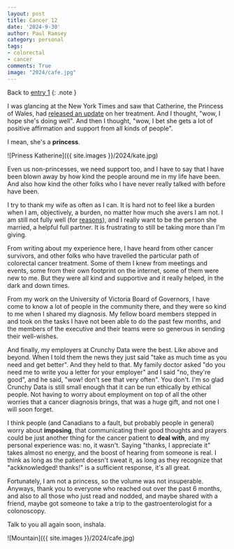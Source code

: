 ```yaml
---
layout: post
title: Cancer 12
date: '2024-9-30'
author: Paul Ramsey
category: personal
tags:
- colorectal
- cancer
comments: True
image: "2024/cafe.jpg"
---
```


Back to [entry 1](/2024/04/cancer1.html)
{: .note }

I was glancing at the New York Times and saw that Catherine, the Princess of Wales, had [released an update](https://www.nytimes.com/2024/06/14/world/europe/kate-middleton-cancer-king-charles-birthday.html?unlocked_article_code=1.zk0.jcfj.ndqNn2J4dLUS&smid=url-share) on her treatment. And I thought, "wow, I hope she's doing well". And then I thought, "wow, I bet she gets a lot of positive affirmation and support from all kinds of people". 

I mean, she's a **princess**. 

![Priness Katherine]({{ site.images }}/2024/kate.jpg)

Even us non-princesses, we need support too, and I have to say that I have been blown away by how kind the people around me in my life have been. And also how kind the other folks who I have never really talked with before have been.

I try to thank my wife as often as I can. It is hard not to feel like a burden when I am, objectively, a burden, no matter how much she avers I am not. I am still not fully well (for [reasons](/2024/09/cancer11.html)), and I really want to be the person she married, a helpful full partner. It is frustrating to still be taking more than I'm giving. 

From writing about my experience here, I have heard from other cancer survivors, and other folks who have travelled the particular path of colorectal cancer treatment. Some of them I knew from meetings and events, some from their own footprint on the internet, some of them were new to me. But they were all kind and supportive and it really helped, in the dark and down times.

From my work on the University of Victoria Board of Governors, I have come to know a lot of people in the community there, and they were so kind to me when I shared my diagnosis. My fellow board members stepped in and took on the tasks I have not been able to do the past few months, and the members of the executive and their teams were so generous in sending their well-wishes. 

And finally, my employers at Crunchy Data were the best. Like above and beyond. When I told them the news they just said "take as much time as you need and get better". And they held to that. My family doctor asked "do you need me to write you a letter for your employer" and I said "no, they're good", and he said, "wow! don't see that very often". You don't. I'm so glad Crunchy Data is still small enough that it can be run ethically by ethical people. Not having to worry about employment on top of all the other worries that a cancer diagnosis brings, that was a huge gift, and not one I will soon forget.

I think people (and Canadians to a fault, but probably people in general) worry about **imposing**, that communicating their good thoughts and prayers could be just another thing for the cancer patient to **deal with**, and my personal experience was: no, it wasn't. Saying "thanks, I appreciate it" takes almost no energy, and the boost of hearing from someone is real. I think as long as the patient doesn't sweat it, as long as they recognize that "ackknowledged! thanks!" is a sufficient response, it's all great.

Fortunately, I am not a princess, so the volume was not insuperable. Anyways, thank you to everyone who reached out over the past 6 months, and also to all those who just read and nodded, and maybe shared with a friend, maybe got someone to take a trip to the gastroenterologist for a colonoscopy.

Talk to you all again soon, inshala.  

![Mountain]({{ site.images }}/2024/cafe.jpg)

